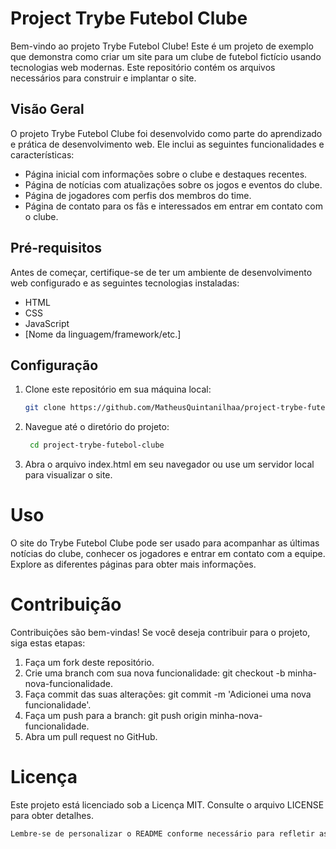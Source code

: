 # Project Trybe Futebol Clube

Bem-vindo ao projeto Trybe Futebol Clube! Este é um projeto de exemplo que demonstra como criar um site para um clube de futebol fictício usando tecnologias web modernas. Este repositório contém os arquivos necessários para construir e implantar o site.

## Visão Geral

O projeto Trybe Futebol Clube foi desenvolvido como parte do aprendizado e prática de desenvolvimento web. Ele inclui as seguintes funcionalidades e características:

- Página inicial com informações sobre o clube e destaques recentes.
- Página de notícias com atualizações sobre os jogos e eventos do clube.
- Página de jogadores com perfis dos membros do time.
- Página de contato para os fãs e interessados em entrar em contato com o clube.

## Pré-requisitos

Antes de começar, certifique-se de ter um ambiente de desenvolvimento web configurado e as seguintes tecnologias instaladas:

- HTML
- CSS
- JavaScript
- [Nome da linguagem/framework/etc.]

## Configuração

1. Clone este repositório em sua máquina local:

   ```bash
   git clone https://github.com/MatheusQuintanilhaa/project-trybe-futebol-clube.git

2. Navegue até o diretório do projeto:
   ```bash
    cd project-trybe-futebol-clube

3.  Abra o arquivo index.html em seu navegador ou use um servidor local para visualizar o site.

# Uso

O site do Trybe Futebol Clube pode ser usado para acompanhar as últimas notícias do clube, conhecer os jogadores e entrar em contato com a equipe. Explore as diferentes páginas para obter mais informações.

# Contribuição

Contribuições são bem-vindas! Se você deseja contribuir para o projeto, siga estas etapas:

1. Faça um fork deste repositório.
2. Crie uma branch com sua nova funcionalidade: git checkout -b minha-nova-funcionalidade.
3. Faça commit das suas alterações: git commit -m 'Adicionei uma nova funcionalidade'.
4. Faça um push para a branch: git push origin minha-nova-funcionalidade.
5. Abra um pull request no GitHub.

# Licença

Este projeto está licenciado sob a Licença MIT. Consulte o arquivo LICENSE para obter detalhes.

```bash
Lembre-se de personalizar o README conforme necessário para refletir as informações específicas do seu projeto, como título, descrição, tecnologias usadas e detalhes de configuração. Certifique-se também de incluir informações de contato, informações de licença e instruções para contribuição, conforme apropriado para o seu projeto.

